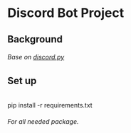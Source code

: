 # Discord Bot Project
## Background
###### Base on [discord.py](https://discordpy.readthedocs.io/) 
## Set up
<br>
pip install -r requirements.txt

###### For all needed package.
